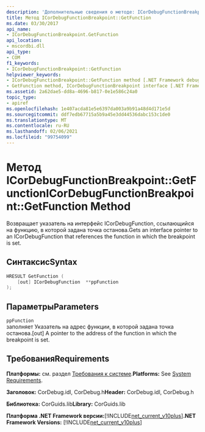 ```yaml
---
description: 'Дополнительные сведения о методе: ICorDebugFunctionBreakpoint:: Function'
title: Метод ICorDebugFunctionBreakpoint::GetFunction
ms.date: 03/30/2017
api_name:
- ICorDebugFunctionBreakpoint.GetFunction
api_location:
- mscordbi.dll
api_type:
- COM
f1_keywords:
- ICorDebugFunctionBreakpoint::GetFunction
helpviewer_keywords:
- ICorDebugFunctionBreakpoint::GetFunction method [.NET Framework debugging]
- GetFunction method, ICorDebugFunctionBreakpoint interface [.NET Framework debugging]
ms.assetid: 2a62dae5-dd8a-4696-b817-0e1e586c24a0
topic_type:
- apiref
ms.openlocfilehash: 1e407acda81e5e6397da003a9b91a48d4d171e5d
ms.sourcegitcommit: ddf7edb67715a5b9a45e3dd44536dabc153c1de0
ms.translationtype: MT
ms.contentlocale: ru-RU
ms.lasthandoff: 02/06/2021
ms.locfileid: "99754099"
---
```

# <a name="icordebugfunctionbreakpointgetfunction-method"></a><span data-ttu-id="7de02-103">Метод ICorDebugFunctionBreakpoint::GetFunction</span><span class="sxs-lookup"><span data-stu-id="7de02-103">ICorDebugFunctionBreakpoint::GetFunction Method</span></span>

<span data-ttu-id="7de02-104">Возвращает указатель на интерфейс ICorDebugFunction, ссылающийся на функцию, в которой задана точка останова.</span><span class="sxs-lookup"><span data-stu-id="7de02-104">Gets an interface pointer to an ICorDebugFunction that references the function in which the breakpoint is set.</span></span>  
  
## <a name="syntax"></a><span data-ttu-id="7de02-105">Синтаксис</span><span class="sxs-lookup"><span data-stu-id="7de02-105">Syntax</span></span>  
  
```cpp  
HRESULT GetFunction (  
    [out] ICorDebugFunction  **ppFunction  
);  
```  
  
## <a name="parameters"></a><span data-ttu-id="7de02-106">Параметры</span><span class="sxs-lookup"><span data-stu-id="7de02-106">Parameters</span></span>  

 `ppFunction`  
 <span data-ttu-id="7de02-107">заполняет Указатель на адрес функции, в которой задана точка останова.</span><span class="sxs-lookup"><span data-stu-id="7de02-107">[out] A pointer to the address of the function in which the breakpoint is set.</span></span>  
  
## <a name="requirements"></a><span data-ttu-id="7de02-108">Требования</span><span class="sxs-lookup"><span data-stu-id="7de02-108">Requirements</span></span>  

 <span data-ttu-id="7de02-109">**Платформы:** см. раздел [Требования к системе](../../get-started/system-requirements.md).</span><span class="sxs-lookup"><span data-stu-id="7de02-109">**Platforms:** See [System Requirements](../../get-started/system-requirements.md).</span></span>  
  
 <span data-ttu-id="7de02-110">**Заголовок:** CorDebug.idl, CorDebug.h</span><span class="sxs-lookup"><span data-stu-id="7de02-110">**Header:** CorDebug.idl, CorDebug.h</span></span>  
  
 <span data-ttu-id="7de02-111">**Библиотека:** CorGuids.lib</span><span class="sxs-lookup"><span data-stu-id="7de02-111">**Library:** CorGuids.lib</span></span>  
  
 <span data-ttu-id="7de02-112">**Платформа .NET Framework версии:**[!INCLUDE[net_current_v10plus](../../../../includes/net-current-v10plus-md.md)]</span><span class="sxs-lookup"><span data-stu-id="7de02-112">**.NET Framework Versions:** [!INCLUDE[net_current_v10plus](../../../../includes/net-current-v10plus-md.md)]</span></span>

